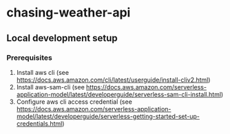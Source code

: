 # chasing-weather-api

## Local development setup

### Prerequisites

1. Install aws cli (see https://docs.aws.amazon.com/cli/latest/userguide/install-cliv2.html)
2. Install aws-sam-cli (see https://docs.aws.amazon.com/serverless-application-model/latest/developerguide/serverless-sam-cli-install.html)
3. Configure aws cli access credential (see https://docs.aws.amazon.com/serverless-application-model/latest/developerguide/serverless-getting-started-set-up-credentials.html)

